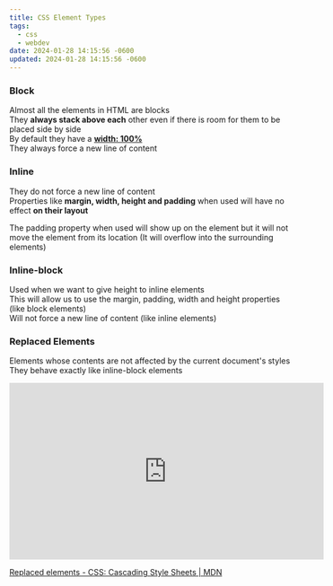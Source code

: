 ```yaml
---
title: CSS Element Types
tags:
  - css
  - webdev
date: 2024-01-28 14:15:56 -0600
updated: 2024-01-28 14:15:56 -0600
---
```


### Block

Almost all the elements in HTML are blocks  
They **always stack above each** other even if there is room for them to be placed side by side  
By default they have a **<u>width: 100%</u>**  
They always force a new line of content

### Inline

They do not force a new line of content  
Properties like **margin, width, height and padding** when used will have no effect **on their layout**

The padding property when used will show up on the element but it will not move the element from its location (It will overflow into the surrounding elements)

### Inline-block

Used when we want to give height to inline elements  
This will allow us to use the margin, padding, width and height properties (like block elements)  
Will not force a new line of content (like inline elements)

### Replaced Elements

Elements whose contents are not affected by the current document's styles  
They behave exactly like inline-block elements

<iframe width="560" height="315" src="https://www.youtube-nocookie.com/embed/x_i2gga-sYg?si=PR1iC8Z0idgyIU52" title="YouTube video player" frameborder="0" allow="accelerometer; autoplay; clipboard-write; encrypted-media; gyroscope; picture-in-picture; web-share" allowfullscreen></iframe>

[Replaced elements - CSS: Cascading Style Sheets | MDN](https://developer.mozilla.org/en-US/docs/Web/CSS/Replaced_element)
